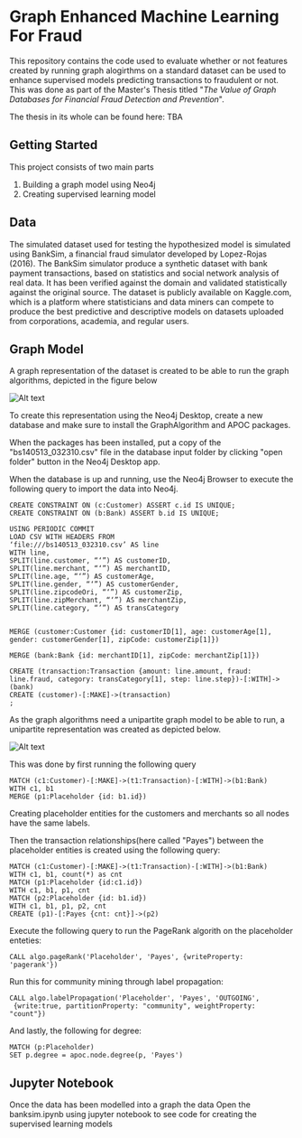 # Graph Enhanced Machine Learning For Fraud

This repository contains the code used to evaluate whether or not features created by running graph alogirthms on a standard dataset can be used to enhance supervised models predicting transactions to fraudulent or not. This was done as part of the Master's Thesis titled "_The Value of Graph Databases for Financial Fraud Detection and Prevention_".

The thesis in its whole can be found here: TBA

## Getting Started 
This project consists of two main parts
1. Building a graph model using Neo4j
2. Creating supervised learning model  


## Data 

The simulated dataset used for testing the hypothesized model is simulated using BankSim, a financial fraud simulator developed by Lopez-Rojas (2016). The BankSim simulator produce a synthetic dataset with bank payment transactions, based on statistics and social network analysis of real data. It has been verified against the domain and validated statistically against the original source. The dataset is publicly available on Kaggle.com, which is a platform where statisticians and data miners can compete to produce the best predictive and descriptive models on datasets uploaded from corporations, academia, and regular users.

## Graph Model



A graph representation of the dataset is created to be able to run the graph algorithms, depicted in the figure below

![Alt text](pictures/graph.svg "Graph Model")





To create this representation using the Neo4j Desktop, create a new database and make sure to install the GraphAlgorithm and APOC packages. 

When the packages has been installed, put a copy of the "bs140513_032310.csv" file in the database input folder by clicking "open folder" button in the Neo4j Desktop app. 

When the database is up and running, use the Neo4j Browser to execute the following query to import the data into Neo4j.
~~~~
CREATE CONSTRAINT ON (c:Customer) ASSERT c.id IS UNIQUE;
CREATE CONSTRAINT ON (b:Bank) ASSERT b.id IS UNIQUE;

USING PERIODIC COMMIT
LOAD CSV WITH HEADERS FROM
‘file:///bs140513_032310.csv’ AS line
WITH line,
SPLIT(line.customer, “‘”) AS customerID,
SPLIT(line.merchant, “‘”) AS merchantID,
SPLIT(line.age, “‘”) AS customerAge,
SPLIT(line.gender, “‘”) AS customerGender,
SPLIT(line.zipcodeOri, “‘”) AS customerZip,
SPLIT(line.zipMerchant, “‘”) AS merchantZip,
SPLIT(line.category, “’”) AS transCategory


MERGE (customer:Customer {id: customerID[1], age: customerAge[1], gender: customerGender[1], zipCode: customerZip[1]})

MERGE (bank:Bank {id: merchantID[1], zipCode: merchantZip[1]})

CREATE (transaction:Transaction {amount: line.amount, fraud: line.fraud, category: transCategory[1], step: line.step})-[:WITH]->(bank)
CREATE (customer)-[:MAKE]->(transaction)
;
~~~~

As the graph algorithms need a unipartite graph model to be able to run, a unipartite representation was created as depicted below.

![Alt text](pictures/placeholder.svg "Unipartite Graph Representation")

This was done by first running the following query
~~~~
MATCH (c1:Customer)-[:MAKE]->(t1:Transaction)-[:WITH]->(b1:Bank)
WITH c1, b1
MERGE (p1:Placeholder {id: b1.id})
~~~~
Creating placeholder entities for the customers and merchants so all nodes have the same labels.  

Then the transaction relationships(here called "Payes") between the placeholder entities is created using the following query: 
~~~~
MATCH (c1:Customer)-[:MAKE]->(t1:Transaction)-[:WITH]->(b1:Bank)
WITH c1, b1, count(*) as cnt
MATCH (p1:Placeholder {id:c1.id})
WITH c1, b1, p1, cnt
MATCH (p2:Placeholder {id: b1.id})
WITH c1, b1, p1, p2, cnt
CREATE (p1)-[:Payes {cnt: cnt}]->(p2)
~~~~

Execute the following query to run the PageRank algorith on the placeholder enteties:
~~~~
CALL algo.pageRank('Placeholder', 'Payes', {writeProperty: 'pagerank'})
~~~~
Run this for community mining through label propagation: 
~~~~
CALL algo.labelPropagation('Placeholder', 'Payes', 'OUTGOING',
 {write:true, partitionProperty: "community", weightProperty: "count"})
~~~~
And lastly, the following for degree:
~~~~
MATCH (p:Placeholder)
SET p.degree = apoc.node.degree(p, 'Payes')
~~~~

## Jupyter Notebook 
Once the data has been modelled into a graph the data 
Open the banksim.ipynb using jupyter notebook to see code for creating the supervised learning models